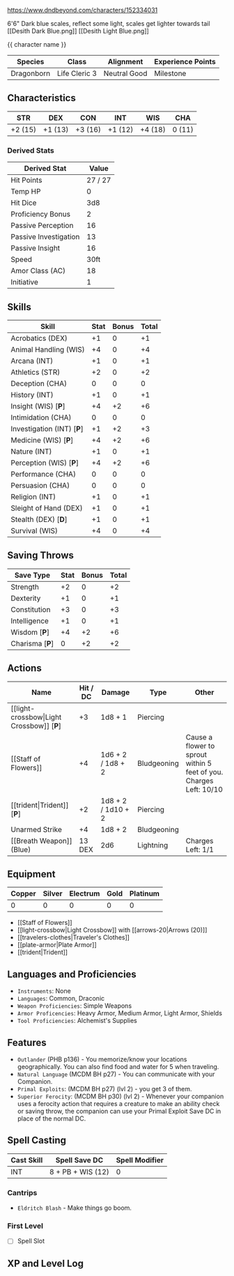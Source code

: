 https://www.dndbeyond.com/characters/152334031

6'6"
Dark blue scales, reflect some light, scales get lighter towards tail
[[Desith Dark Blue.png]]
[[Desith Light Blue.png]]

{{ character name }}

| Species    | Class         | Alignment    | Experience Points |
| ---------- | ------------- | ------------ | ----------------- |
| Dragonborn | Life Cleric 3 | Neutral Good | Milestone         |

## Characteristics

| STR     | DEX     | CON     | INT     | WIS     | CHA    |
| ------- | ------- | ------- | ------- | ------- | ------ |
| +2 (15) | +1 (13) | +3 (16) | +1 (12) | +4 (18) | 0 (11) |

### Derived Stats

| Derived Stat          | Value   |
| --------------------- | ------- |
| Hit Points            | 27 / 27 |
| Temp HP               | 0       |
| Hit Dice              | 3d8     |
| Proficiency Bonus     | 2       |
| Passive Perception    | 16      |
| Passive Investigation | 13      |
| Passive Insight       | 16      |
| Speed                 | 30ft    |
| Amor Class (AC)       | 18      |
| Initiative            | 1       |

## Skills

| Skill                       | Stat | Bonus | Total |
| --------------------------- | ---- | ----- | ----- |
| Acrobatics (DEX)            | +1   | 0     | +1    |
| Animal Handling (WIS)       | +4   | 0     | +4    |
| Arcana (INT)                | +1   | 0     | +1    |
| Athletics (STR)             | +2   | 0     | +2    |
| Deception (CHA)             | 0    | 0     | 0     |
| History (INT)               | +1   | 0     | +1    |
| Insight (WIS) [**P**]       | +4   | +2    | +6    |
| Intimidation (CHA)          | 0    | 0     | 0     |
| Investigation (INT) [**P**] | +1   | +2    | +3    |
| Medicine (WIS) [**P**]      | +4   | +2    | +6    |
| Nature (INT)                | +1   | 0     | +1    |
| Perception (WIS) [**P**]    | +4   | +2    | +6    |
| Performance (CHA)           | 0    | 0     | 0     |
| Persuasion (CHA)            | 0    | 0     | 0     |
| Religion (INT)              | +1   | 0     | +1    |
| Sleight of Hand (DEX)       | +1   | 0     | +1    |
| Stealth (DEX) [**D**]       | +1   | 0     | +1    |
| Survival (WIS)              | +4   | 0     | +4    |

## Saving Throws

| Save Type        | Stat | Bonus | Total |
| ---------------- | ---- | ----- | ----- |
| Strength         | +2   | 0     | +2    |
| Dexterity        | +1   | 0     | +1    |
| Constitution     | +3   | 0     | +3    |
| Intelligence     | +1   | 0     | +1    |
| Wisdom [**P**]   | +4   | +2    | +6    |
| Charisma [**P**] | 0    | +2    | +2    |

## Actions

| Name                                       | Hit / DC | Damage             | Type        | Other                                                              |
| ------------------------------------------ | -------- | ------------------ | ----------- | ------------------------------------------------------------------ |
| [[light-crossbow\|Light Crossbow]] [**P**] | +3       | 1d8 + 1            | Piercing    |                                                                    |
| [[Staff of Flowers]]                       | +4       | 1d6 + 2 / 1d8 + 2  | Bludgeoning | Cause a flower to sprout within 5 feet of you. Charges Left: 10/10 |
| [[trident\|Trident]] [**P**]               | +2       | 1d8 + 2 / 1d10 + 2 | Piercing    |                                                                    |
| Unarmed Strike                             | +4       | 1d8 + 2            | Bludgeoning |                                                                    |
| [[Breath Weapon]] (Blue)                   | 13 DEX   | 2d6                | Lightning   | Charges Left: 1/1                                                  |

## Equipment

| Copper | Silver | Electrum | Gold | Platinum |
| ------ | ------ | -------- | ---- | -------- |
| 0      | 0      | 0        | 0    | 0        |

* [[Staff of Flowers]]
* [[light-crossbow|Light Crossbow]] with [[arrows-20|Arrows (20)]]
* [[travelers-clothes|Traveler's Clothes]]
* [[plate-armor|Plate Armor]]
* [[trident|Trident]]

## Languages and Proficiencies

* `Instruments`: None
* `Languages`: Common, Draconic
* `Weapon Proficiencies`: Simple Weapons
* `Armor Proficencies`: Heavy Armor, Medium Armor, Light Armor, Shields
* `Tool Proficiencies`: Alchemist's Supplies

## Features

* `Outlander` (PHB p136) - You memorize/know your locations geographically. You can also find food and water for 5 when traveling.
* `Natural Language` (MCDM BH p27) - You can communicate with your Companion.
* `Primal Exploits`: (MCDM BH p27) (lvl 2) - you get 3 of them.
* `Superior Ferocity`: (MCDM BH p30) (lvl 2) - Whenever your companion uses a ferocity action that requires a creature to make an ability check or saving throw, the companion can use your Primal Exploit Save DC in place of the normal DC.

## Spell Casting

| Cast Skill | Spell Save DC     | Spell Modifier |
| ---------- | ----------------- | -------------- |
| INT        | 8 + PB + WIS (12) | 0              |

### Cantrips

* `Eldritch Blash` - Make things go boom.

### First Level

* [ ] Spell Slot

## XP and Level Log
